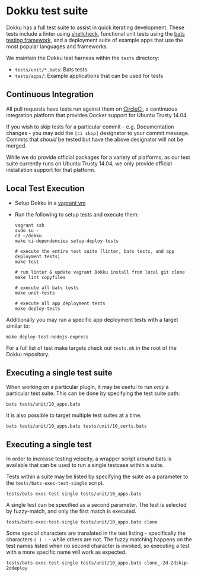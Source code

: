 # Dokku test suite

Dokku has a full test suite to assist in quick iterating development. These tests include a linter using [shellcheck](https://github.com/koalaman/shellcheck), functional unit tests using the [bats testing framework](https://github.com/sstephenson/bats), and a deployment suite of example apps that use the most popular languages and frameworks.

We maintain the Dokku test harness within the `tests` directory:

- `tests/unit/*.bats`: Bats tests
- `tests/apps/`: Example applications that can be used for tests

## Continuous Integration

All pull requests have tests run against them on [CircleCI](https://circleci.com/), a continuous integration platform that provides Docker support for Ubuntu Trusty 14.04.

If you wish to skip tests for a particular commit - e.g. Documentation changes - you may add the `[ci skip]` designator to your commit message. Commits that *should* be tested but have the above designator will not be merged.

While we do provide official packages for a variety of platforms, as our test suite currently runs on Ubuntu Trusty 14.04, we only provide official installation support for that platform.

## Local Test Execution

- Setup Dokku in a [vagrant vm](/docs/getting-started/install/vagrant.md)
- Run the following to setup tests and execute them:

  ```shell
  vagrant ssh
  sudo su -
  cd ~/dokku
  make ci-dependencies setup-deploy-tests

  # execute the entire test suite (linter, bats tests, and app deployment tests)
  make test

  # run linter & update vagrant Dokku install from local git clone
  make lint copyfiles

  # execute all bats tests
  make unit-tests

  # execute all app deployment tests
  make deploy-tests
  ```

Additionally you may run a specific app deployment tests with a target similar to:

```shell
make deploy-test-nodejs-express
```

For a full list of test make targets check out `tests.mk` in the root of the Dokku repository.

## Executing a single test suite

When working on a particular plugin, it may be useful to run _only_ a particular test suite. This can be done by specifying the test suite path:

```shell
bats tests/unit/10_apps.bats
```

It is also possible to target multiple test suites at a time.

```shell
bats tests/unit/10_apps.bats tests/unit/10_certs.bats
```

## Executing a single test

In order to increase testing velocity, a wrapper script around bats is available that can be used to run a single testcase within a suite.

Tests within a suite may be listed by specifying the suite as a parameter to the `tests/bats-exec-test-single` script.

```shell
tests/bats-exec-test-single tests/unit/10_apps.bats
```

A single test can be specified as a second parameter. The test is selected by fuzzy-match, and only the first match is executed.

```shell
tests/bats-exec-test-single tests/unit/10_apps.bats clone
```

Some special characters are translated in the test listing - specifically the characters `( ) :` - while others are not. The fuzzy matching happens on the test names listed when no second character is invoked, so executing a test with a more specific name will work as expected.

```shell
tests/bats-exec-test-single tests/unit/10_apps.bats clone_-2d-2dskip-2ddeploy
```
